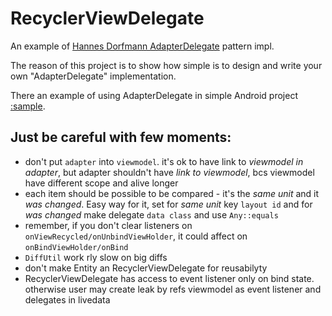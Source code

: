 # RecyclerViewDelegate

An example of [Hannes Dorfmann AdapterDelegate](https://hannesdorfmann.com/android/adapter-delegates/) pattern impl.

The reason of this project is to show how simple is to design and write your own "AdapterDelegate" implementation.

There an example of using AdapterDelegate in simple Android project [:sample](https://github.com/MrPaperMoon/RecyclerViewDelegate/tree/main/sample/src/main/java/com/tkitm/recyclerviewdelegate/sample).

## Just be careful with few moments:
- don't put `adapter` into `viewmodel`. it's ok to have link to _viewmodel in adapter_, but adapter shouldn't have _link to viewmodel_, bcs viewmodel have different scope and alive longer
- each item should be possible to be compared - it's the _same unit_ and it _was changed_. Easy way for it, set for _same unit_ key `layout id` and for _was changed_ make delegate `data class` and use `Any::equals`
- remember, if you don't clear listeners on `onViewRecycled/onUnbindViewHolder`, it could affect on `onBindViewHolder/onBind`
- `DiffUtil` work rly slow on big diffs
- don't make Entity an RecyclerViewDelegate for reusabilyty
- RecyclerViewDelegate has access to event listener only on bind state. otherwise user may create leak by refs viewmodel as event listener and delegates in livedata
